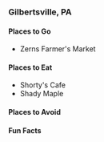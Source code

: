 ### Gilbertsville, PA

#### Places to Go
- Zerns Farmer's Market
#### Places to Eat
- Shorty's Cafe
- Shady Maple

#### Places to Avoid

#### Fun Facts
